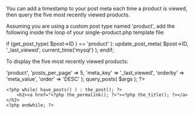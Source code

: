 You can add a timestamp to your post meta each time a product is viewed, then query the five most recently viewed products.

Assuming you are using a custom post type named 'product', add the following inside the loop of your single-product.php template file:

if (get_post_type( $post->ID ) == 'product' ): 
    update_post_meta( $post->ID, '_last_viewed', current_time('mysql') );
endif;

To display the five most recently viewed products:

<?php
$args = array(
    'post_type' => 'product',
    'posts_per_page' => 5,
    'meta_key' => '_last_viewed',
    'orderby' => 'meta_value',
    'order' => 'DESC'
);
query_posts( $args ); ?>
<?php if( have_posts() ) : ?>
    <?php while( have_posts() ) : the_post(); ?>
        <h2><a href="<?php the_permalink(); ?>"><?php the_title(); ?></a></h2>
    <?php endwhile; ?>
<?php endif; ?>
<?php wp_reset_query(); ?>
